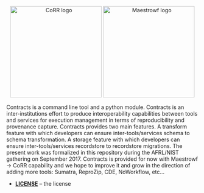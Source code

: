 <p align="center">
    <img src="https://rawgit.com/usnistgov/corr/master/corr-view/frontend/images/logo.svg"
         height="240"
         alt="CoRR logo"
         class="inline">
    <img src="https://github.com/gonsie/maestrowf/raw/29adcb3a70492dc9412368042b4162c73dfc28b0/docs/images/logo.png"
         height="240"
         alt="Maestrowf logo"
         class="inline">  
</p>


Contracts is a command line tool and a python module. Contracts is an inter-institutions effort to produce interoperability capabilities between tools and services for execution management in terms of reproducibility and provenance capture. Contracts provides two main features. A transform feature with which developers can ensure inter-tools/services schema to schema transformation. A storage feature with which developers can ensure inter-tools/services recordstore to recordstore migrations.
The present work was formalized in this repository during the AFRL/NIST gathering on September 2017. Contracts is provided for now with Maestrowf -> CoRR capability and we hope to improve it and grow in the direction of adding more tools: Sumatra, ReproZip, CDE, NoWorkflow, etc...

* **[LICENSE](LICENSE)** – the license

[Contracts]: https://github.com/usnistgov/contracts
